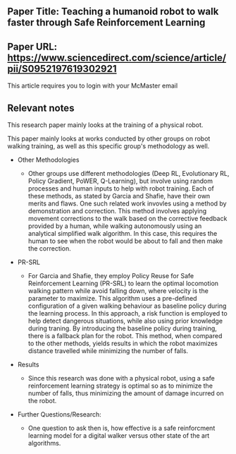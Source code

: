 ## Paper Title: Teaching a humanoid robot to walk faster through Safe Reinforcement Learning
## Paper URL: https://www.sciencedirect.com/science/article/pii/S0952197619302921 
This article requires you to login with your McMaster email 

## Relevant notes

This research paper mainly looks at the training of a physical robot. 

This paper mainly looks at works conducted by other groups on robot walking training, as well as this specific group's methodology as well. 

- Other Methodologies
    - Other groups use different methodologies (Deep RL, Evolutionary RL, Policy Gradient, PoWER, Q-Learning), but involve using random processes and human inputs to help with robot training. Each of these methods, as stated by Garcia and Shafie, have their own merits and flaws. One such related work invovles using a method by demonstration and correction. This method involves applying movement corrections to the walk based on the corrective feedback provided by a human, while walking autonomously using an analytical simplified walk algorithm. In this case, this requires the human to see when the robot would be about to fall and then make the correction.

- PR-SRL
    - For Garcia and Shafie, they employ Policy Reuse for Safe Reinforcement Learning  (PR-SRL) to learn the optimal locomotion walking pattern while avoid falling down, where velocity is the parameter to maximize. This algorithm uses a pre-defined configuration of a given walking behaviour as baseline policy during the learning process. In this approach, a risk function is employed to help detect dangerous situations, while also using prior knowledge during traning. By introducing the baseline policy during training, there is a fallback plan for the robot. This method, when compared to the other methods, yields results in which the robot maximizes distance travelled while minimizing the number of falls. 

- Results
    - Since this research was done with a physical robot, using a safe reinforcement learning strategy is optimal so as to minimize the number of falls, thus minimizing the amount of damage incurred on the robot. 

- Further Questions/Research:
    - One question to ask then is, how effective is a safe reinforcment learning model for a digital walker versus other state of the art algorithms. 
